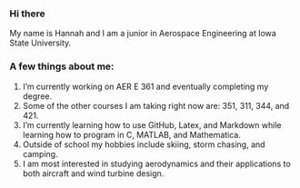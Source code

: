 ### Hi there

My name is Hannah and I am a junior in Aerospace Engineering at Iowa State University. 

### A few things about me:

1. I’m currently working on AER E 361 and eventually completing my degree.
2. Some of the other courses I am taking right now are: 351, 311, 344, and 421.
3. I’m currently learning how to use GitHub, Latex, and Markdown while learning how to program in C, MATLAB, and Mathematica.
4. Outside of school my hobbies include skiing, storm chasing, and camping.
5. I am most interested in studying aerodynamics and their applications to both aircraft and wind turbine design.
